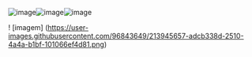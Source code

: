 
![image](https://user-images.githubusercontent.com/96843649/213945563-8372d59a-5845-4bf3-bd69-c0ae38813543.png)![image](https://user-images.githubusercontent.com/96843649/213945620-a796da3a-473c-496e-bf69-b1786304c9a5.png)![image](https://user-images.githubusercontent.com/96843649/213945707-9368fa30-8537-4a4b-a1bc-c5fe148ed500.png)

! [imagem] (https://user-images.githubusercontent.com/96843649/213945657-adcb338d-2510-4a4a-b1bf-101066ef4d81.png)

